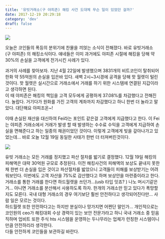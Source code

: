 ```yaml
---
title: '유빗거래소(구 야피존) 해킹 사건 도대체 무슨 일이 있었던 걸까?'
date: 2017-12-19 20:29:18
category: 'dev'
draft: false
---
```


![](https://encrypted-tbn0.gstatic.com/images?q=tbn:ANd9GcQu_tLHLsmg9C7J8GZImtKLD1Y05L_mQMkzicToMvje4-RI1jAp)

오늘은 코인들의 폭등의 분위기에 찬물을 끼얹는 소식이 전해졌다. 바로 유빗거래소(구 야피존) 의 해킹소식이다. 얘네들은 이미 과거에도 야피존 시절에 해킹을 당해 약 30%의 손실을 고객에게 전가시킨 사례가 있다.   
  
과거의 사례를 찾아보자. 지난 4월 22일에 발생했으며 3831개의 비트코인이 탈취되어 한화 약 55억원의 손실을 입은바 있다. 새벽 2시~3시경에 공격을 당해 핫 월렛이 털린 것이다. 핫 월렛은 실시간으로 거래소에서 거래를 하기 위한 시스템에 연결된 지갑이라고 생각하면 된다.   
이 때 야피존은 해킹의 책임을 고객 모두에게 공평하게 37.08%를 차감했다고 전해진다. 놀랍다. 거기다가 원화를 가진 고객의 계좌까지 차감했다고 하니 한번 더 놀라고 말았다. 대단해요 야피조온~!  
  
이때 손실된 재산을 대신하여 Fei라는 포인트 같은걸 고객에게 지급했다고 한다. 이 Fei는 야피존 거래소에서 거래가 발생 할 때 발생하는 수수료 수익을 고객에게 지급하여 손실을 면해준다고 하는 일종의 채권이었던 것이다. 이렇게 고객에게 빚을 갚아나가고 있었는데... 바로 오늘 12월 19일 동일한 사태가 한번 더 터져버린것이다. 

  

![](https://postfiles.pstatic.net/MjAxNzEyMTlfMTcw/MDAxNTEzNjgyMzMxMTgz.n-vauUTX_Guey7WbrR902OEBsku64KOCWCMpQCTZ2ycg.i86zKMsZJjbEZ-1ndEZqX6Jz9Vk2EM5A2EeNqFH9654g.PNG.nhj7/image.png?type=w773)

  

  

유빗 거래소는 모든 거래를 정지했고 파산 절차를 밟기로 결정했다. 12월 19일 해킹의 피해액은 대략 30억원 규모로 추정된다. 이전 해킹사건의 피해액의 보상도 끝내지 못한 채 한번 더 손실을 입은 것이고 파산절차를 밟았으니 고객들이 피해를 보상받기는 어려워보인다. 이번에도 고객 자산을 75%로 감산했다고 하며 보상안을 마련중이라고 한다.   
거래소를 통한 거래를 한다면 하드월렛을 쓰던가...(usb 타입 잇죠? ) 나노 머시기같은거... 아니면 거래소를 분산해서 사용하도록 하자. 한개의 거래소만 믿고 있다가 폭망할지도 모른다. 국내 대형 거래소의 경우 여기보단 훨씬 안전하다고 생각되어진다만... 사람 일은 모르는 것이다.   
하드월렛 또한 안전하다고는 하지만 분실이나 망가지면 어쩐단 말인가... 개인적으로는 코인원의 ceo가 해킹대회 수상 경력이 있는 보안 전문가라고 하니 국내 거래소 중 믿음직하며 업비트 또한 주식 hts 시스템을 운영하는 두나무라는 업체가 런칭한 시스템이니만큼 안전하리라 생각한다.   
다들 안전하게 코인들을 보관하길 바란다.
